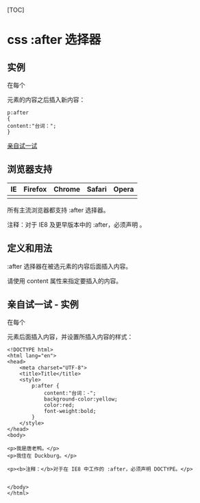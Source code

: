 [TOC]



# css :after 选择器

 

## 实例

在每个 <p> 元素的内容之后插入新内容：

```
p:after
{ 
content:"台词：";
}
```

[亲自试一试](http://www.w3school.com.cn/tiy/t.asp?f=css_sel_after)

## 浏览器支持

| IE   | Firefox | Chrome | Safari | Opera |
| ---- | ------- | ------ | ------ | ----- |
|      |         |        |        |       |

所有主流浏览器都支持 :after 选择器。

注释：对于 IE8 及更早版本中的 :after，必须声明 [](http://www.w3school.com.cn/tags/tag_doctype.asp)。

## 定义和用法

:after 选择器在被选元素的内容后面插入内容。

请使用 content 属性来指定要插入的内容。

## 亲自试一试 - 实例

在每个 <p> 元素后面插入内容，并设置所插入内容的样式：

```
<!DOCTYPE html>
<html lang="en">
<head>
    <meta charset="UTF-8">
    <title>Title</title>
    <style>
        p:after {
            content:"台词：-";
            background-color:yellow;
            color:red;
            font-weight:bold;
        }
    </style>
</head>
<body>

<p>我是唐老鸭。</p>
<p>我住在 Duckburg。</p>

<p><b>注释：</b>对于在 IE8 中工作的 :after，必须声明 DOCTYPE。</p>


</body>
</html>
```

 